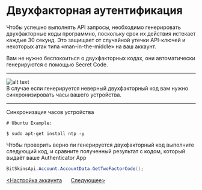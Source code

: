 ﻿# Двухфакторная аутентификация

Чтобы успешно выполнять API запросы, необходимо генерировать двухфакторные коды программно, поскольку срок их действия истекает каждые 30 секунд. Это защищает от случайной утечки API-ключей и некоторых атак типа «man-in-the-middle» на ваш аккаунт.

Вам не нужно беспокоиться о двухфакторных кодах, они автоматически генерируются с помощью Secret Code.

***
![alt text](https://img.icons8.com/color/48/000000/error.png "Warning icon")\
В случае если генерируется неверный двухфакторный код вам нужно синхронизировать часы вашего устройства.
***

Синхронизация часов устройства

```text
# Ubuntu Example:

$ sudo apt-get install ntp -y
```

Чтобы проверить верно ли генерируется двухфакторный код выполните следующий код, и сравните полученный результат с кодом, который выдаёт ваше Authenticator App

```csharp
BitSkinsApi.Account.AccountData.GetTwoFactorCode();
```

[<Настройка аккаунта](https://github.com/Captious99/BitSkinsApi/blob/master/docs/ru/account/account_setup.md) &nbsp;&nbsp;&nbsp;&nbsp; [Следующее>](https://github.com/Captious99/BitSkinsApi/blob/master/docs/ru/account/two_factor_authentication.md)